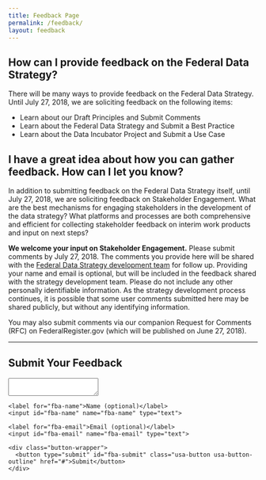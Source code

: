 ```yaml
---
title: Feedback Page
permalink: /feedback/
layout: feedback
---
```


## How can I provide feedback on the Federal Data Strategy?

There will be many ways to provide feedback on the Federal Data Strategy. Until July 27, 2018, we are soliciting feedback on the following items:

* Learn about our Draft Principles and Submit Comments
* Learn about the Federal Data Strategy and Submit a Best Practice
* Learn about the Data Incubator Project and Submit a Use Case

## I have a great idea about how you can gather feedback. How can I let you know?

In addition to submitting feedback on the Federal Data Strategy itself, until July 27, 2018, we are soliciting feedback on Stakeholder Engagement. What are the best mechanisms for engaging stakeholders in the development of the data strategy? What platforms and processes are both comprehensive and efficient for collecting stakeholder feedback on interim work products and input on next steps? 

**We welcome your input on Stakeholder Engagement.** Please submit comments by July 27, 2018. The comments you provide here will be shared with the [Federal Data Strategy development team](https://www.performance.gov/CAP/CAP_goal_2.html) for follow up. Providing your name and email is optional, but will be included in the feedback shared with the strategy development team. Please do not include any other personally identifiable information. As the strategy development process continues, it is possible that some user comments submitted here may be shared publicly, but without any identifying information.

You may also submit comments via our companion Request for Comments (RFC) on FederalRegister.gov (which will be published on June 27, 2018).

<hr>

## Submit Your Feedback

<div id="feedback-form1">
  <form id="data-strategy-feedback">
    <label for="fba-text-long"></label><textarea id="fba-text-long" name="fba-text-long" class="textarea"></textarea>

    <label for="fba-name">Name (optional)</label>
    <input id="fba-name" name="fba-name" type="text">

    <label for="fba-email">Email (optional)</label>
    <input id="fba-email" name="fba-email" type="text">

    <div class="button-wrapper">
      <button type="submit" id="fba-submit" class="usa-button usa-button-outline" href="#">Submit</button>
    </div>
  </form>
</div>
